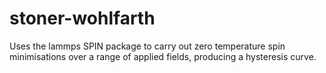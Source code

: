 # stoner-wohlfarth
Uses the lammps SPIN package to carry out zero temperature spin minimisations over a range of applied fields, producing a hysteresis curve.
